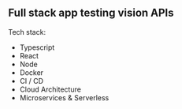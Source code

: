 ## Full stack app testing vision APIs

Tech stack:

- Typescript
- React
- Node
- Docker
- CI / CD
- Cloud Architecture
- Microservices & Serverless
